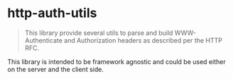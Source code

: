 # http-auth-utils

> This library provide several utils to parse and build WWW-Authenticate and
 Authorization headers as described per the HTTP RFC.

 This library is intended to be framework agnostic and could be used either on
  the server and the client side.
